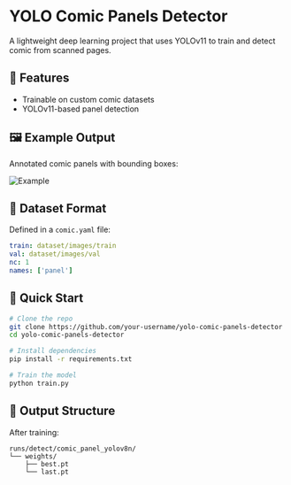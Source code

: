 
# YOLO Comic Panels Detector

A lightweight deep learning project that uses YOLOv11 to train and detect comic from scanned pages.

## 🚀 Features
- Trainable on custom comic datasets
- YOLOv11-based panel detection

## 🖼️ Example Output
Annotated comic panels with bounding boxes:

![Example](temp_dir/annotated_0.png)

## 📁 Dataset Format
Defined in a `comic.yaml` file:

```yaml
train: dataset/images/train
val: dataset/images/val
nc: 1
names: ['panel']
````

## 🏁 Quick Start

```bash
# Clone the repo
git clone https://github.com/your-username/yolo-comic-panels-detector
cd yolo-comic-panels-detector

# Install dependencies
pip install -r requirements.txt

# Train the model
python train.py
```

## 📂 Output Structure

After training:

```
runs/detect/comic_panel_yolov8n/
└── weights/
    ├── best.pt
    └── last.pt
```
